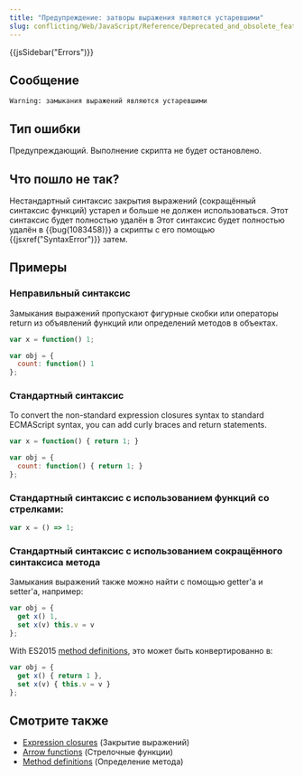 ```yaml
---
title: "Предупреждение: затворы выражения являются устаревшими"
slug: conflicting/Web/JavaScript/Reference/Deprecated_and_obsolete_features_ce02ff996e57a0f0af4fbdf5f792ff46
---
```


{{jsSidebar("Errors")}}

## Сообщение

```
Warning: замыкания выражений являются устаревшими
```

## Тип ошибки

Предупреждающий. Выполнение скрипта не будет остановлено.

## Что пошло не так?

Нестандартный синтаксис закрытия выражений (сокращённый синтаксис функций) устарел и больше не должен использоваться. Этот синтаксис будет полностью удалён в Этот синтаксис будет полностью удалён в {{bug(1083458)}} а скрипты с его помощью {{jsxref("SyntaxError")}} затем.

## Примеры

### Неправильный синтаксис

Замыкания выражений пропускают фигурные скобки или операторы return из объявлений функций или определений методов в объектах.

```js example-bad
var x = function() 1;

var obj = {
  count: function() 1
};
```

### Стандартный синтаксис

To convert the non-standard expression closures syntax to standard ECMAScript syntax, you can add curly braces and return statements.

```js example-good
var x = function() { return 1; }

var obj = {
  count: function() { return 1; }
};
```

### Стандартный синтаксис с использованием функций со стрелками:

```js example-good
var x = () => 1;
```

### Стандартный синтаксис с использованием сокращённого синтаксиса метода

Замыкания выражений также можно найти с помощью getter'а и setter'а, например:

```js example-bad
var obj = {
  get x() 1,
  set x(v) this.v = v
};
```

With ES2015 [method definitions](/ru/docs/Web/JavaScript/Reference/Functions/Method_definitions), это может быть конвертированно в:

```js example-good
var obj = {
  get x() { return 1 },
  set x(v) { this.v = v }
};
```

## Смотрите также

- [Expression closures](/ru/docs/Web/JavaScript/Reference/Operators/Expression_closures) (Закрытие выражений)
- [Arrow functions](/ru/docs/Web/JavaScript/Reference/Functions/Arrow_functions) (Стрелочные функции)
- [Method definitions](/ru/docs/Web/JavaScript/Reference/Functions/Method_definitions) (Определение метода)
